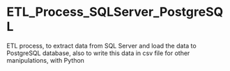 # ETL_Process_SQLServer_PostgreSQL
ETL process, to extract data from SQL Server and load the data to PostgreSQL database, also to write this data in csv file for other manipulations, with Python
